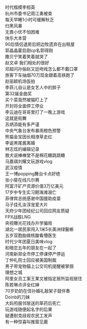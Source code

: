 时代楷模李桓英  
杭州市委书记周江勇被查  
每天早睡1小时可缓解秋乏  
扫黑风暴  
无畏小优不怕困难  
快乐大本营  
90后情侣退房后把边牧遗弃在出租屋  
郭晶晶霍启刚cp名郭得刚  
撒贝宁笑着笑着就哭了  
赵文卓 我们相处的很好  
邓超问孙俪赵又廷吻戏怎么都不戴口罩  
旅客下车抽烟70万现金跟着高铁跑了  
赵丽颖机场饭拍  
李菲儿自认是女艺人中的胖子  
第32届金曲奖  
买个菜竟然被猫盯上了  
开封将全面停工停业  
李云迪在哥哥里打了一晚上游戏  
这就是街舞  
苏炳添能有多严谨  
中央气象台发布暴雨橙色预警  
熊猫金宝因长相潦草走红  
李诞黑尾酱离婚  
林志炫的编辑记录  
敖犬说棒棒堂不是棉花糖跳跳糖  
马嘉祺刘耀文玩游戏vlog  
武汉疫情  
王一博popping舞台卡点好绝  
张小斐在线凡尔赛  
阿富汗矿产资源价值3万亿美元  
17岁中专生实习期海滩溺亡  
菲律宾总统感谢中国援助疫苗  
马子佳孔汝淳宠爱大片  
天府少年团经纪公司回应网友质疑  
FPX战胜LNG  
央视曝光花钱办升学骗局  
湖北一居民家闯入1米5长美洲绿鬣蜥  
五岁双胞胎做核酸看懵医生  
时代少年团夏日美味vlog  
和暗恋五年的朋友在一起了  
河南新郑全市停工停课停产停运  
丁仲礼院士回应被美国制裁  
男子带宠物猫上公交司机提醒被掌掴  
理想之城  
阿里女员工案王某文被指定居所监视居住  
陈若琳点评全红婵  
70岁奶奶在侄孙婚礼敲架子鼓伴奏  
Doinb的刀妹  
大妈煎服邻居送的草药后死亡  
玩游戏随便起名字的后果  
疑遭耐克歧视农民工发声  
有一种惊喜叫推窗见鹿  
